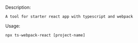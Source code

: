 Description:

`A tool for starter react app with typescript and webpack`

Usage:

```
npx ts-webpack-react [project-name]
```
